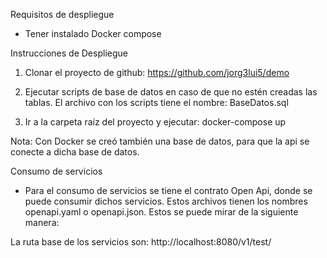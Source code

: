 Requisitos de despliegue
-	Tener instalado Docker compose

Instrucciones de Despliegue
1.	Clonar el proyecto de github:  https://github.com/jorg3lui5/demo

2.	Ejecutar scripts de base de datos en caso de que no estén creadas las tablas. El archivo con los scripts tiene el nombre: BaseDatos.sql

3.	Ir a la carpeta raíz del proyecto y ejecutar: 
docker-compose up

Nota: Con Docker se creó también una base de datos, para que la api se conecte a dicha base de datos.

Consumo de servicios
- Para el consumo de servicios se tiene el contrato Open Api, donde se puede consumir dichos servicios. Estos archivos tienen los nombres openapi.yaml o openapi.json.
Estos se puede mirar de la siguiente manera: 
 
La ruta base de los servicios son: 
http://localhost:8080/v1/test/


